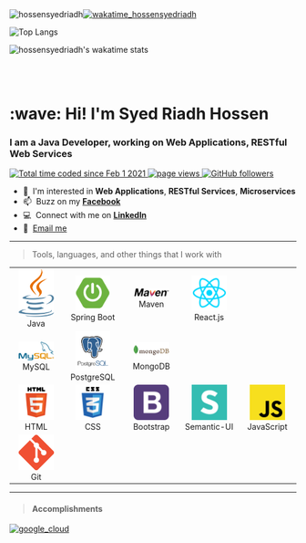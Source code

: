 <div align="left">
  <a href="https://github.com/hossensyedriadh">
    <img src="https://github-readme-stats.vercel.app/api?username=hossensyedriadh&count_private=true&custom_title=Syed%27s%20GitHub%20Stats&show_icons=true" alt="hossensyedriadh" align="left" />
  </a>
  <a href="https://wakatime.com">
    <img src="https://wakatime.com/share/@hossensyedriadh/114d6310-a195-4b97-91a9-e4dfc9af8407.png" alt="wakatime_hossensyedriadh" />
  </a>
</div>

![Top Langs](https://github-readme-stats.vercel.app/api/top-langs?username=hossensyedriadh&layout=compact)

![hossensyedriadh's wakatime stats](https://github-readme-stats.vercel.app/api/wakatime?username=@hossensyedriadh&v=2&layout=compact&custom_title=Syed%27s%20Wakatime%20Stats)

<br>
<br>

<h1 align="left" id="macropower-title">:wave: Hi! I'm Syed Riadh Hossen</h1>
<h3 align="left">I am a Java Developer, working on Web Applications, RESTful Web Services</h3>

<p align="left">
  <a href="https://wakatime.com/@e2b59800-befa-4fbb-b409-570cc377f0eb" target="_blank">
    <img src="https://wakatime.com/badge/user/e2b59800-befa-4fbb-b409-570cc377f0eb.svg" alt="Total time coded since Feb 1 2021" />
  </a>
  <a href="https://github.com/hossensyedriadh" target="_blank">
    <img src="https://komarev.com/ghpvc/?username=hossensyedriadh" alt="page views" />
  </a>
  <a href="https://github.com/hossensyedriadh?tab=followers" target="_blank">
    <img alt="GitHub followers" src="https://img.shields.io/github/followers/hossensyedriadh?color=blue&logo=github" />
  </a>
</p>


- :speech_balloon: &nbsp;I'm interested in **Web Applications**, **RESTful Services**, **Microservices**
- :mailbox: &nbsp;Buzz on my <a href="https://www.facebook.com/riadhhossen.rh">**Facebook**</a>
- :computer: &nbsp;Connect with me on <a href="https://www.linkedin.com/in/syedriadhhossen/">**LinkedIn**</a>
- :email: &nbsp;<a href="mailto:hossensyedriadh@gmail.com?subject=Query from GitHub">Email me</a>

<hr>

>Tools, languages, and other things that I work with

<table>
  <tr>
    <td align="center" width="100">
      <a href="#macropower-tech">
        <img src="https://github.com/hossensyedriadh/hossensyedriadh/blob/main/images/java.png" width="62" alt="Java" />
      </a>
      <br>Java
    </td>
    <td align="center" width="100">
      <a href="#macropower-tech">
        <img src="https://github.com/hossensyedriadh/hossensyedriadh/blob/main/images/spring-boot.png" width="62" alt="Spring Boot" />
      </a>
      <br>Spring Boot
    </td>
    <td align="center" width="100">
      <a href="#macropower-tech">
        <img src="https://github.com/hossensyedriadh/hossensyedriadh/blob/main/images/maven.png" width="62" alt="Maven" />
      </a>
      <br>Maven
    </td>
    <td align="center" width="100">
      <a href="#macropower-tech">
        <img src="https://github.com/hossensyedriadh/hossensyedriadh/blob/main/images/react.png" width="62" alt="React.js" />
      </a>
      <br>React.js
    </td>
  </tr>
  <tr>
    <td align="center" width="100">
      <a href="#macropower-tech">
        <img src="https://github.com/hossensyedriadh/hossensyedriadh/blob/main/images/mysql.png" width="62" alt="MySQL" />
      </a>
      <br>MySQL
    </td>
    <td align="center" width="100">
      <a href="#macropower-tech">
        <img src="https://github.com/hossensyedriadh/hossensyedriadh/blob/main/images/postgresql.png" width="62" alt="postgres" />
      </a>
      <br>PostgreSQL
    </td>
    <td align="center" width="100">
      <a href="#macropower-tech">
        <img src="https://github.com/hossensyedriadh/hossensyedriadh/blob/main/images/mongo.png" width="62" alt="mongodb" />
      </a>
      <br>MongoDB
    </td>
  </tr>
  <tr>
    <td align="center"  width="100">
      <a href="#macropower-tech">
        <img src="https://github.com/hossensyedriadh/hossensyedriadh/blob/main/images/html5.png" width="62" alt="HTML" />
      </a>
      <br>HTML
    </td>
    <td align="center"  width="100">
      <a href="#macropower-tech">
        <img src="https://github.com/hossensyedriadh/hossensyedriadh/blob/main/images/css3.png" width="62" alt="CSS" />
      </a>
      <br>CSS
    </td>
    <td align="center"  width="100">
      <a href="#macropower-tech">
        <img src="https://github.com/hossensyedriadh/hossensyedriadh/blob/main/images/bootstrap.png" width="62" alt="BootStrap" />
      </a>
      <br>Bootstrap
    </td>
    <td align="center" width="100">
      <a href="#macropower-tech">
        <img src="https://github.com/hossensyedriadh/hossensyedriadh/blob/main/images/semantic_ui.png" width="62" alt="SemanticUI" />
      </a>
      <br>Semantic-UI
    </td>
    <td align="center"  width="100">
      <a href="#macropower-tech">
        <img src="https://github.com/hossensyedriadh/hossensyedriadh/blob/main/images/javascript.png" width="62" alt="JavaScript" />
      </a>
      <br>JavaScript
    </td>
  </tr>
  <tr>
    <td align="center" width="100">
      <a href="#macropower-tech">
        <img src="https://github.com/hossensyedriadh/hossensyedriadh/blob/main/images/git.png" width="62" alt="git" />
      </a>
      <br>Git
    </td>
  </tr>
</table>
<hr>

><h4>Accomplishments</h4>
<div>
  <a href="https://www.coursera.org/account/accomplishments/verify/G9DKJPBXHWUD?utm_source=link&utm_medium=certificate&utm_content=cert_image&utm_campaign=sharing_cta&utm_product=course" target="_blank">
    <img src="https://s3.amazonaws.com/coursera_assets/meta_images/generated/CERTIFICATE_LANDING_PAGE/CERTIFICATE_LANDING_PAGE~G9DKJPBXHWUD/CERTIFICATE_LANDING_PAGE~G9DKJPBXHWUD.jpeg" width="200" alt="google_cloud">
  </a>
</div>

